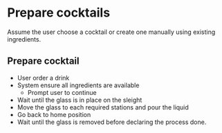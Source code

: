 # Prepare cocktails

Assume the user choose a cocktail or create one manually using existing ingredients.

## Prepare cocktail

- User order a drink
- System ensure all ingredients are available
    - Prompt user to continue
- Wait until the glass is in place on the sleight
- Move the glass to each required stations and pour the liquid
- Go back to home position
- Wait until the glass is removed before declaring the process done.
